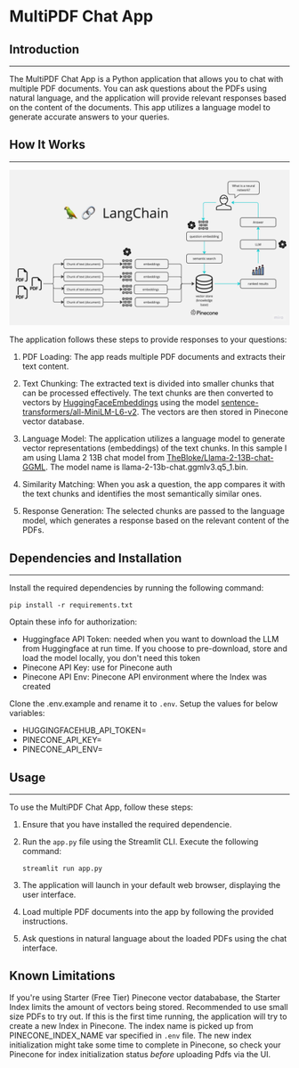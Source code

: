 # MultiPDF Chat App

## Introduction
------------
The MultiPDF Chat App is a Python application that allows you to chat with multiple PDF documents. You can ask questions about the PDFs using natural language, and the application will provide relevant responses based on the content of the documents. This app utilizes a language model to generate accurate answers to your queries.

## How It Works
------------

![MultiPDF Chat App Diagram](./docs/PDF-LangChain.jpg)

The application follows these steps to provide responses to your questions:

1. PDF Loading: The app reads multiple PDF documents and extracts their text content.

2. Text Chunking: The extracted text is divided into smaller chunks that can be processed effectively. The text chunks are then converted to vectors by [HuggingFaceEmbeddings](https://api.python.langchain.com/en/latest/embeddings/langchain.embeddings.huggingface.HuggingFaceEmbeddings.html) using the model [sentence-transformers/all-MiniLM-L6-v2](https://huggingface.co/sentence-transformers/all-MiniLM-L6-v2). The vectors are then stored in Pinecone vector database.

3. Language Model: The application utilizes a language model to generate vector representations (embeddings) of the text chunks. In this sample I am using Llama 2 13B chat model from [TheBloke/Llama-2-13B-chat-GGML](https://huggingface.co/TheBloke/Llama-2-13B-chat-GGML). The model name is llama-2-13b-chat.ggmlv3.q5_1.bin.

4. Similarity Matching: When you ask a question, the app compares it with the text chunks and identifies the most semantically similar ones.

5. Response Generation: The selected chunks are passed to the language model, which generates a response based on the relevant content of the PDFs.

## Dependencies and Installation
----------------------------
Install the required dependencies by running the following command:
   ```
   pip install -r requirements.txt
   ```
Optain these info for authorization:
- Huggingface API Token: needed when you want to download the LLM from Huggingface at run time. If you choose to pre-download, store and load the model locally, you don't need this token 
- Pinecone API Key: use for Pinecone auth
- Pinecone API Env: Pinecone API environment where the Index was created

Clone the .env.example and rename it to `.env`. Setup the values for below variables:
- HUGGINGFACEHUB_API_TOKEN=<your Huggingface api token>
- PINECONE_API_KEY=<your Pinecone API Key>
- PINECONE_API_ENV=<your Pinecone API Env>

## Usage
-----
To use the MultiPDF Chat App, follow these steps:

1. Ensure that you have installed the required dependencie.

2. Run the `app.py` file using the Streamlit CLI. Execute the following command:
   ```
   streamlit run app.py
   ```

3. The application will launch in your default web browser, displaying the user interface.

4. Load multiple PDF documents into the app by following the provided instructions.

5. Ask questions in natural language about the loaded PDFs using the chat interface.

## Known Limitations
If you're using Starter (Free Tier) Pinecone vector datababase, the Starter Index limits the amount of vectors being stored. Recommended to use small size PDFs to try out.
If this is the first time running, the application will try to create a new Index in Pinecone. The index name is picked up from PINECONE_INDEX_NAME var specified in `.env` file. The new index initialization might take some time to complete in Pinecone, so check your Pinecone for index initialization status *before* uploading Pdfs via the UI.
